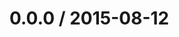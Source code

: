 <!--mdast setext-->

<!--lint disable no-multiple-toplevel-headings-->

<!--lint disable maximum-line-length-->

0.0.0 / 2015-08-12
==================

